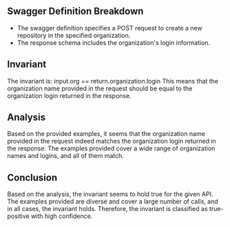 ## Swagger Definition Breakdown
- The swagger definition specifies a POST request to create a new repository in the specified organization.
- The response schema includes the organization's login information.

## Invariant
The invariant is: input.org == return.organization.login
This means that the organization name provided in the request should be equal to the organization login returned in the response.

## Analysis
Based on the provided examples, it seems that the organization name provided in the request indeed matches the organization login returned in the response. The examples provided cover a wide range of organization names and logins, and all of them match.

## Conclusion
Based on the analysis, the invariant seems to hold true for the given API. The examples provided are diverse and cover a large number of calls, and in all cases, the invariant holds. Therefore, the invariant is classified as true-positive with high confidence.
